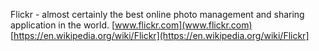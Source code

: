 Flickr - almost certainly the best online photo management and sharing application in the world.
[www.flickr.com](www.flickr.com)
[https://en.wikipedia.org/wiki/Flickr](https://en.wikipedia.org/wiki/Flickr]
